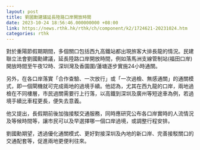 ```yaml
---
layout: post
title: 劉國勳建議延長陸路口岸開放時間
date: 2023-10-24 18:56:46.000000000 +08:00
link: https://news.rthk.hk/rthk/ch/component/k2/1724621-20231024.htm
categories: rthk
---
```


對於重陽節假期期間，多個關口包括西九高鐵站都出現旅客大排長龍的情況。民建聯立法會劉國勳建議，延長陸路口岸開放時間，例如落馬洲支線管制站(福田口岸)開放時間至午夜12時、深圳灣及香園圍/蓮塘逐步實施24小時通關。

另外，在各口岸落實「合作查驗、一次放行」或「一次過檢、無感通關」的通關模式，即一個閘機就可完成兩地的過境手續。他認為，尤其在西九龍的口岸，兩地過檢在不同樓層，市民過關需要行上行落，以高鐵到深圳及廣州等短途車為例，若過境手續比車程更長，便失去意義。

他又提出，長假期前後加強接駁交通服務，同時應研究公布各口岸實時的人流情況及等候時間等，讓市民可以及早選擇哪一個口岸過境，或調整行程安排。

劉國勳期望，透過優化通關模式、更好對接深圳及內地的新口岸、完善接駁關口的交通配套等，促進兩地更便利往來。
